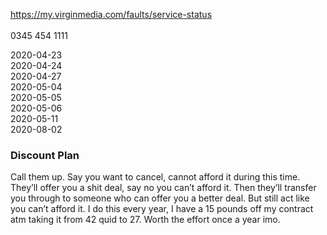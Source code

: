 https://my.virginmedia.com/faults/service-status<br /><br />
0345 454 1111<br />

2020-04-23 <br />
2020-04-24 <br />
2020-04-27 <br />
2020-05-04 <br />
2020-05-05 <br />
2020-05-06 <br />
2020-05-11 <br />
2020-08-02 <br />

### Discount Plan

Call them up. Say you want to cancel, cannot afford it during this time. They’ll offer you a shit deal, say no you can’t afford it. Then they’ll transfer you through to someone who can offer you a better deal. But still act like you can’t afford it. I do this every year, I have a 15 pounds off my contract atm taking it from 42 quid to 27. Worth the effort once a year imo.
